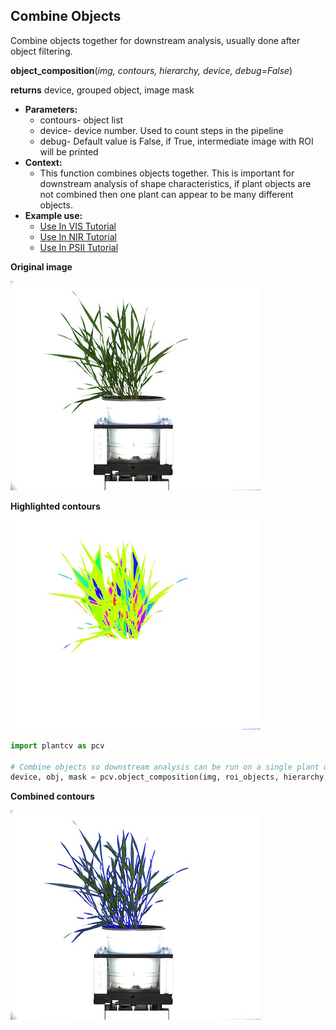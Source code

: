 ## Combine Objects

Combine objects together for downstream analysis, usually done after object filtering.

**object_composition**(*img, contours, hierarchy, device, debug=False*)

**returns** device, grouped object, image mask

- **Parameters:**
    - contours- object list
    - device- device number. Used to count steps in the pipeline
    - debug- Default value is False, if True, intermediate image with ROI will be printed 
- **Context:**
    - This function combines objects together. This is important for downstream analysis of shape characteristics, if plant objects are not combined then one plant can appear to be many different objects.
- **Example use:**
    - [Use In VIS Tutorial](vis_tutorial.md)
    - [Use In NIR Tutorial](nir_tutorial.md)
    - [Use In PSII Tutorial](psII_tutorial.md) 

**Original image**

![Screenshot](img/documentation_images/object_composition/original_image.jpg)

**Highlighted contours**

![Screenshot](img/documentation_images/object_composition/contours.jpg)

```python
import plantcv as pcv

# Combine objects so downstream analysis can be run on a single plant object
device, obj, mask = pcv.object_composition(img, roi_objects, hierarchy, device, debug=True)
```

**Combined contours**

![Screenshot](img/documentation_images/object_composition/combined.jpg)
